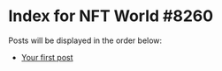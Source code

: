 # Index for NFT World #8260
Posts will be displayed in the order below:

- [Your first post](./001-first.md)

